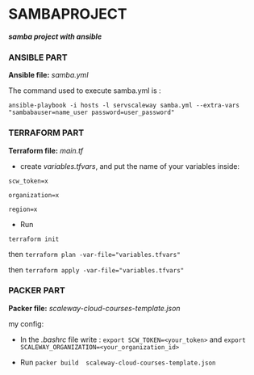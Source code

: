 # SAMBAPROJECT


_**samba project with ansible**_


### **ANSIBLE PART**


**Ansible file:** _samba.yml_

The command used to execute samba.yml is : 

```
ansible-playbook -i hosts -l servscaleway samba.yml --extra-vars "sambabauser=name_user password=user_password"
```

### **TERRAFORM PART**

**Terraform file:**  _main.tf_
- create _variables.tfvars_, and put the name of your variables inside:
```
scw_token=x

organization=x

region=x
```
- Run 

```terraform init``` 

then ```terraform plan -var-file="variables.tfvars"```

then ```terraform apply -var-file="variables.tfvars"```

### **PACKER PART**

**Packer file:** _scaleway-cloud-courses-template.json_

my config:


- In the _.bashrc_ file write : ```export SCW_TOKEN=<your_token>``` and ```export SCALEWAY_ORGANIZATION=<your_organization_id>```

- Run ```packer build  scaleway-cloud-courses-template.json```
